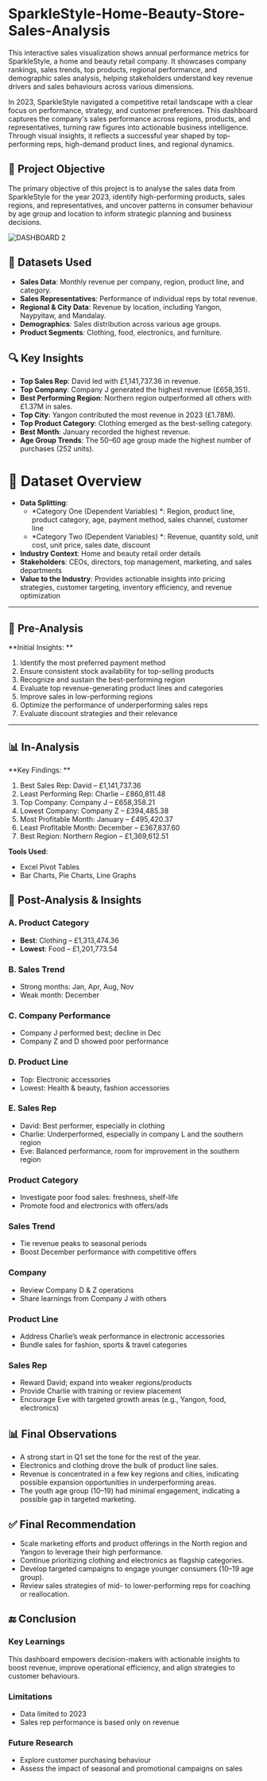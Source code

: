 # SparkleStyle-Home-Beauty-Store-Sales-Analysis
This interactive sales visualization shows annual performance metrics for SparkleStyle, a home and beauty retail company. It showcases company rankings, sales trends, top products, regional performance, and demographic sales analysis, helping stakeholders understand key revenue drivers and sales behaviours across various dimensions.

In 2023, SparkleStyle navigated a competitive retail landscape with a clear focus on performance, strategy, and customer preferences. This dashboard captures the company's sales performance across regions, products, and representatives, turning raw figures into actionable business intelligence. Through visual insights, it reflects a successful year shaped by top-performing reps, high-demand product lines, and regional dynamics.

## 🎯 Project Objective
The primary objective of this project is to analyse the sales data from SparkleStyle for the year 2023, identify high-performing products, sales regions, and representatives, and uncover patterns in consumer behaviour by age group and location to inform strategic planning and business decisions.

![DASHBOARD 2](https://github.com/user-attachments/assets/e449b065-9181-4e87-bb05-a8bce50cff70)

## 📂 Datasets Used
- **Sales Data**: Monthly revenue per company, region, product line, and category.
- **Sales Representatives**: Performance of individual reps by total revenue.
- **Regional & City Data**: Revenue by location, including Yangon, Naypyitaw, and Mandalay.
- **Demographics**: Sales distribution across various age groups.
- **Product Segments**: Clothing, food, electronics, and furniture.

## 🔍 Key Insights
- **Top Sales Rep**: David led with £1,141,737.36 in revenue.
- **Top Company**: Company J generated the highest revenue (£658,351).
- **Best Performing Region**: Northern region outperformed all others with £1.37M in sales.
- **Top City**: Yangon contributed the most revenue in 2023 (£1.78M).
- **Top Product Category**: Clothing emerged as the best-selling category.
- **Best Month**: January recorded the highest revenue.
- **Age Group Trends**: The 50–60 age group made the highest number of purchases (252 units).

# 📂 Dataset Overview
- **Data Splitting**:
  - *Category One (Dependent Variables) *: Region, product line, product category, age, payment method, sales channel, customer line
  - *Category Two (Dependent Variables) *: Revenue, quantity sold, unit cost, unit price, sales date, discount
- **Industry Context**: Home and beauty retail order details
- **Stakeholders**: CEOs, directors, top management, marketing, and sales departments
- **Value to the Industry**: Provides actionable insights into pricing strategies, customer targeting, inventory efficiency, and revenue optimization

---

## 🧪 Pre-Analysis
**Initial Insights: **
1. Identify the most preferred payment method
2. Ensure consistent stock availability for top-selling products
3. Recognize and sustain the best-performing region
4. Evaluate top revenue-generating product lines and categories
5. Improve sales in low-performing regions
6. Optimize the performance of underperforming sales reps
7. Evaluate discount strategies and their relevance

---

## 📊 In-Analysis
**Key Findings: **
1. Best Sales Rep: David – £1,141,737.36
2. Least Performing Rep: Charlie – £860,811.48
3. Top Company: Company J – £658,358.21
4. Lowest Company: Company Z – £394,485.38
5. Most Profitable Month: January – £495,420.37
6. Least Profitable Month: December – £367,837.60
7. Best Region: Northern Region – £1,369,612.51

**Tools Used**:
- Excel Pivot Tables
- Bar Charts, Pie Charts, Line Graphs


## 🔎 Post-Analysis & Insights

### A. Product Category
- **Best**: Clothing – £1,313,474.36
- **Lowest**: Food – £1,201,773.54

### B. Sales Trend
- Strong months: Jan, Apr, Aug, Nov
- Weak month: December

### C. Company Performance
- Company J performed best; decline in Dec
- Company Z and D showed poor performance

### D. Product Line
- Top: Electronic accessories
- Lowest: Health & beauty, fashion accessories

### E. Sales Rep
- David: Best performer, especially in clothing
- Charlie: Underperformed, especially in company L and the southern region
- Eve: Balanced performance, room for improvement in the southern region

### Product Category
- Investigate poor food sales: freshness, shelf-life
- Promote food and electronics with offers/ads

### Sales Trend
- Tie revenue peaks to seasonal periods
- Boost December performance with competitive offers

### Company
- Review Company D & Z operations
- Share learnings from Company J with others

### Product Line
- Address Charlie’s weak performance in electronic accessories
- Bundle sales for fashion, sports & travel categories

### Sales Rep
- Reward David; expand into weaker regions/products
- Provide Charlie with training or review placement
- Encourage Eve with targeted growth areas (e.g., Yangon, food, electronics)

## 📊 Final Observations
- A strong start in Q1 set the tone for the rest of the year.
- Electronics and clothing drove the bulk of product line sales.
- Revenue is concentrated in a few key regions and cities, indicating possible expansion opportunities in underperforming areas.
- The youth age group (10–19) had minimal engagement, indicating a possible gap in targeted marketing.

## ✅ Final Recommendation
- Scale marketing efforts and product offerings in the North region and Yangon to leverage their high performance.
- Continue prioritizing clothing and electronics as flagship categories.
- Develop targeted campaigns to engage younger consumers (10–19 age group).
- Review sales strategies of mid- to lower-performing reps for coaching or reallocation.


## 🔚 Conclusion

### Key Learnings
This dashboard empowers decision-makers with actionable insights to boost revenue, improve operational efficiency, and align strategies to customer behaviours.

### Limitations
- Data limited to 2023
- Sales rep performance is based only on revenue

### Future Research
- Explore customer purchasing behaviour
- Assess the impact of seasonal and promotional campaigns on sales


